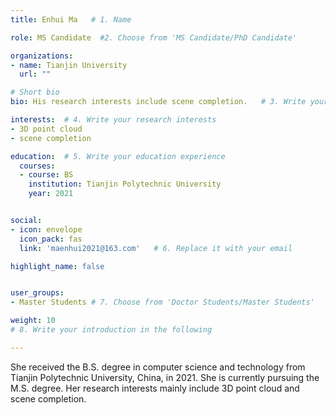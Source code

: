 ```yaml
---
title: Enhui Ma   # 1. Name

role: MS Candidate  #2. Choose from 'MS Candidate/PhD Candidate'

organizations:
- name: Tianjin University
  url: ""

# Short bio 
bio: His research interests include scene completion.   # 3. Write your short biography

interests:  # 4. Write your research interests
- 3D point cloud
- scene completion

education:  # 5. Write your education experience
  courses:
  - course: BS
    institution: Tianjin Polytechnic University
    year: 2021


social:
- icon: envelope
  icon_pack: fas
  link: 'maenhui2021@163.com'   # 6. Replace it with your email

highlight_name: false


user_groups:
- Master Students # 7. Choose from 'Doctor Students/Master Students'

weight: 10
# 8. Write your introduction in the following

---
```


She received the B.S. degree in computer science and technology from Tianjin Polytechnic University, China, in 2021. She is currently pursuing the M.S. degree. Her research interests mainly include 3D point cloud and scene completion.